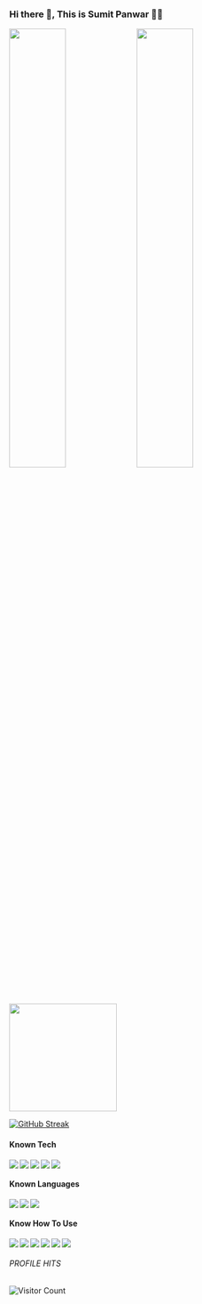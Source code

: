 ### Hi there 👋, This is Sumit Panwar 👨‍💻

<img width="45%" align="left"  src="https://github-readme-stats.vercel.app/api?username=sumit-coder&show_icons=true&theme=radical&count_private=true" />
<img  width="45%" src="https://github-readme-streak-stats.herokuapp.com?user=sumit-coder&theme=radical&date_format=%5BY%20%5DM%20j" />

<img height="194" src="https://github-readme-stats.vercel.app/api/top-langs/?username=sumit-coder&layout=compact&theme=radical&langs_count=6" />

[![GitHub Streak](https://github-readme-streak-stats.herokuapp.com?user=sumit-coder&theme=radical&date_format=%5BY%20%5DM%20j)](https://git.io/streak-stats)
<!-- [![GitHub Streak](https://github-readme-streak-stats.herokuapp.com/demo/preview.php?user=sumit-coder&theme=radical)](https://git.io/streak-stats) -->


#### Known Tech
<img align="left" src="https://img.shields.io/badge/Flutter-%2302569B.svg?style=for-the-badge&logo=Flutter&logoColor=white" />
<img align="left" src="https://img.shields.io/badge/node.js-6DA55F?style=for-the-badge&logo=node.js&logoColor=white" />
<img align="left" src="https://img.shields.io/badge/react-%2320232a.svg?style=for-the-badge&logo=react&logoColor=%2361DAFB" />
<img align="left" src="https://img.shields.io/badge/react_native-%2320232a.svg?style=for-the-badge&logo=react&logoColor=%2361DAFB" />
<img  src="https://img.shields.io/badge/unity-%23000000.svg?style=for-the-badge&logo=unity&logoColor=white" />
<!-- <img align="left" src="https://img.shields.io/badge/react_native-%2320232a.svg?style=for-the-badge&logo=react&logoColor=%2361DAFB" />
<img align="left" src="https://img.shields.io/badge/react_native-%2320232a.svg?style=for-the-badge&logo=react&logoColor=%2361DAFB" /> -->

#### Known Languages
<img align="left" src="https://img.shields.io/badge/dart-%230175C2.svg?style=for-the-badge&logo=dart&logoColor=white" />
<img align="left" src="https://img.shields.io/badge/javascript-%23323330.svg?style=for-the-badge&logo=javascript&logoColor=%23F7DF1E" />
<img  src="https://img.shields.io/badge/c%23-%23239120.svg?style=for-the-badge&logo=c-sharp&logoColor=white" />
<!-- <img  src="https://img.shields.io/badge/dart-%230175C2.svg?style=for-the-badge&logo=dart&logoColor=white" /> -->

#### Know How To Use
<img align="left" src="https://img.shields.io/badge/Firebase-039BE5?style=for-the-badge&logo=Firebase&logoColor=white" />
<img align="left" src="https://img.shields.io/badge/Google_Play-414141?style=for-the-badge&logo=google-play&logoColor=white" />
<img align="left" src="https://img.shields.io/badge/App_Store-0D96F6?style=for-the-badge&logo=app-store&logoColor=white" />
<img align="left" src="https://img.shields.io/badge/MongoDB-%234ea94b.svg?style=for-the-badge&logo=mongodb&logoColor=white" />
<img align="left" src="https://img.shields.io/badge/NPM-%23CB3837.svg?style=for-the-badge&logo=npm&logoColor=white" />
<img src="https://img.shields.io/badge/figma-%23F24E1E.svg?style=for-the-badge&logo=figma&logoColor=white" />
<!-- <img src="https://img.shields.io/badge/Adobe%20XD-470137?style=for-the-badge&logo=Adobe%20XD&logoColor=#FF61F6" /> -->
<!-- <img align="left" src="" /> -->

###### PROFILE HITS
![Visitor Count](https://profile-counter.glitch.me/sumit-coder/count.svg)
                


<!--
**sumit-coder/sumit-coder** is a ✨ _special_ ✨ repository because its `README.md` (this file) appears on your GitHub profile.

Here are some ideas to get you started:

- 🔭 I’m currently working on ...
- 🌱 I’m currently learning ...
- 👯 I’m looking to collaborate on ...
- 🤔 I’m looking for help with ...
- 💬 Ask me about ...
- 📫 How to reach me: ...
- 😄 Pronouns: ...
- ⚡ Fun fact: ...
-->
